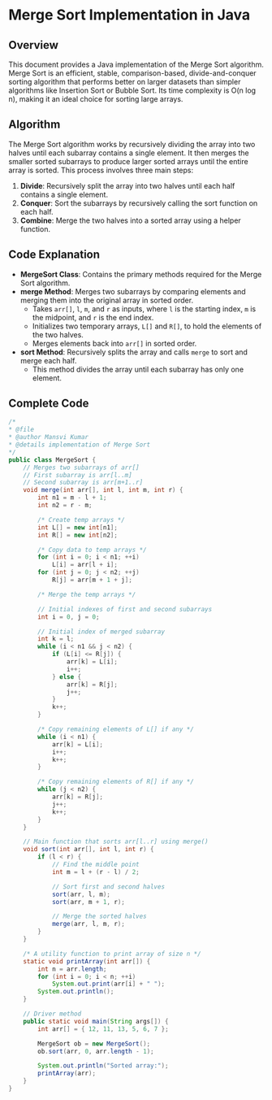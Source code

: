 
# Merge Sort Implementation in Java

## Overview

This document provides a Java implementation of the Merge Sort algorithm. Merge Sort is an efficient, stable, comparison-based, divide-and-conquer sorting algorithm that performs better on larger datasets than simpler algorithms like Insertion Sort or Bubble Sort. Its time complexity is O(n log n), making it an ideal choice for sorting large arrays.

## Algorithm

The Merge Sort algorithm works by recursively dividing the array into two halves until each subarray contains a single element. It then merges the smaller sorted subarrays to produce larger sorted arrays until the entire array is sorted. This process involves three main steps:

1. **Divide**: Recursively split the array into two halves until each half contains a single element.
2. **Conquer**: Sort the subarrays by recursively calling the sort function on each half.
3. **Combine**: Merge the two halves into a sorted array using a helper function.

## Code Explanation

- **MergeSort Class**: Contains the primary methods required for the Merge Sort algorithm.
- **merge Method**: Merges two subarrays by comparing elements and merging them into the original array in sorted order.
  - Takes `arr[]`, `l`, `m`, and `r` as inputs, where `l` is the starting index, `m` is the midpoint, and `r` is the end index.
  - Initializes two temporary arrays, `L[]` and `R[]`, to hold the elements of the two halves.
  - Merges elements back into `arr[]` in sorted order.
- **sort Method**: Recursively splits the array and calls `merge` to sort and merge each half.
  - This method divides the array until each subarray has only one element.

## Complete Code

```java
/*
* @file
* @author Mansvi Kumar
* @details implementation of Merge Sort
*/
public class MergeSort {
    // Merges two subarrays of arr[]
    // First subarray is arr[l..m]
    // Second subarray is arr[m+1..r]
    void merge(int arr[], int l, int m, int r) {
        int n1 = m - l + 1;
        int n2 = r - m;

        /* Create temp arrays */
        int L[] = new int[n1];
        int R[] = new int[n2];

        /* Copy data to temp arrays */
        for (int i = 0; i < n1; ++i)
            L[i] = arr[l + i];
        for (int j = 0; j < n2; ++j)
            R[j] = arr[m + 1 + j];

        /* Merge the temp arrays */

        // Initial indexes of first and second subarrays
        int i = 0, j = 0;

        // Initial index of merged subarray
        int k = l;
        while (i < n1 && j < n2) {
            if (L[i] <= R[j]) {
                arr[k] = L[i];
                i++;
            } else {
                arr[k] = R[j];
                j++;
            }
            k++;
        }

        /* Copy remaining elements of L[] if any */
        while (i < n1) {
            arr[k] = L[i];
            i++;
            k++;
        }

        /* Copy remaining elements of R[] if any */
        while (j < n2) {
            arr[k] = R[j];
            j++;
            k++;
        }
    }

    // Main function that sorts arr[l..r] using merge()
    void sort(int arr[], int l, int r) {
        if (l < r) {
            // Find the middle point
            int m = l + (r - l) / 2;

            // Sort first and second halves
            sort(arr, l, m);
            sort(arr, m + 1, r);

            // Merge the sorted halves
            merge(arr, l, m, r);
        }
    }

    /* A utility function to print array of size n */
    static void printArray(int arr[]) {
        int n = arr.length;
        for (int i = 0; i < n; ++i)
            System.out.print(arr[i] + " ");
        System.out.println();
    }

    // Driver method
    public static void main(String args[]) {
        int arr[] = { 12, 11, 13, 5, 6, 7 };

        MergeSort ob = new MergeSort();
        ob.sort(arr, 0, arr.length - 1);

        System.out.println("Sorted array:");
        printArray(arr);
    }
}
```

